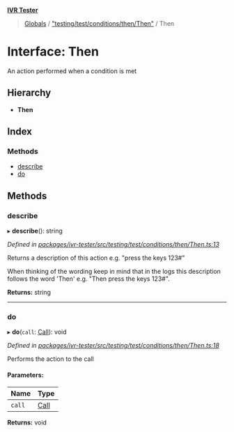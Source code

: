 **[IVR Tester](../README.md)**

> [Globals](../README.md) / ["testing/test/conditions/then/Then"](../modules/_testing_test_conditions_then_then_.md) / Then

# Interface: Then

An action performed when a condition is met

## Hierarchy

* **Then**

## Index

### Methods

* [describe](_testing_test_conditions_then_then_.then.md#describe)
* [do](_testing_test_conditions_then_then_.then.md#do)

## Methods

### describe

▸ **describe**(): string

*Defined in [packages/ivr-tester/src/testing/test/conditions/then/Then.ts:13](https://github.com/SketchingDev/ivr-tester/blob/c05dd5d/packages/ivr-tester/src/testing/test/conditions/then/Then.ts#L13)*

Returns a description of this action e.g. "press the keys 123#"

When thinking of the wording keep in mind that in the logs this
description follows the word 'Then' e.g. "Then press the keys 123#".

**Returns:** string

___

### do

▸ **do**(`call`: [Call](_call_call_.call.md)): void

*Defined in [packages/ivr-tester/src/testing/test/conditions/then/Then.ts:18](https://github.com/SketchingDev/ivr-tester/blob/c05dd5d/packages/ivr-tester/src/testing/test/conditions/then/Then.ts#L18)*

Performs the action to the call

#### Parameters:

Name | Type |
------ | ------ |
`call` | [Call](_call_call_.call.md) |

**Returns:** void
